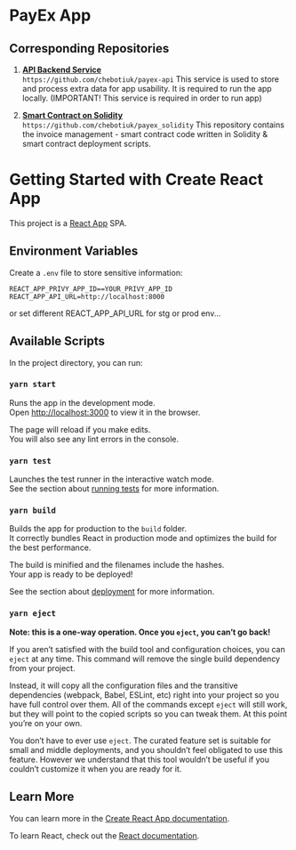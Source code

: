 # PayEx App

## Corresponding Repositories

1. **[API Backend Service](https://github.com/chebotiuk/payex-api)**  
   `https://github.com/chebotiuk/payex-api`
   This service is used to store and process extra data for app usability. It is required to run the app locally.
   (IMPORTANT! This service is required in order to run app)

2. **[Smart Contract on Solidity](https://github.com/chebotiuk/payex_solidity)**
  `https://github.com/chebotiuk/payex_solidity`
   This repository contains the invoice management - smart contract code written in Solidity & smart contract deployment scripts.


# Getting Started with Create React App

This project is a [React App](https://github.com/facebook/create-react-app) SPA.

## Environment Variables

Create a `.env` file to store sensitive information:

```
REACT_APP_PRIVY_APP_ID==YOUR_PRIVY_APP_ID
REACT_APP_API_URL=http://localhost:8000
```

or set different REACT_APP_API_URL for stg or prod env...

## Available Scripts

In the project directory, you can run:

### `yarn start`

Runs the app in the development mode.\
Open [http://localhost:3000](http://localhost:3000) to view it in the browser.

The page will reload if you make edits.\
You will also see any lint errors in the console.

### `yarn test`

Launches the test runner in the interactive watch mode.\
See the section about [running tests](https://facebook.github.io/create-react-app/docs/running-tests) for more information.

### `yarn build`

Builds the app for production to the `build` folder.\
It correctly bundles React in production mode and optimizes the build for the best performance.

The build is minified and the filenames include the hashes.\
Your app is ready to be deployed!

See the section about [deployment](https://facebook.github.io/create-react-app/docs/deployment) for more information.

### `yarn eject`

**Note: this is a one-way operation. Once you `eject`, you can’t go back!**

If you aren’t satisfied with the build tool and configuration choices, you can `eject` at any time. This command will remove the single build dependency from your project.

Instead, it will copy all the configuration files and the transitive dependencies (webpack, Babel, ESLint, etc) right into your project so you have full control over them. All of the commands except `eject` will still work, but they will point to the copied scripts so you can tweak them. At this point you’re on your own.

You don’t have to ever use `eject`. The curated feature set is suitable for small and middle deployments, and you shouldn’t feel obligated to use this feature. However we understand that this tool wouldn’t be useful if you couldn’t customize it when you are ready for it.

## Learn More

You can learn more in the [Create React App documentation](https://facebook.github.io/create-react-app/docs/getting-started).

To learn React, check out the [React documentation](https://reactjs.org/).

